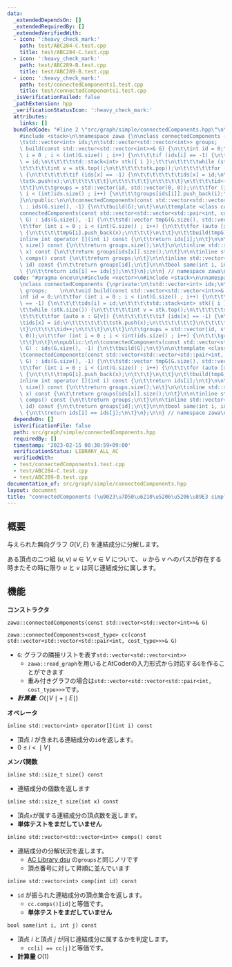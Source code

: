 ```yaml
---
data:
  _extendedDependsOn: []
  _extendedRequiredBy: []
  _extendedVerifiedWith:
  - icon: ':heavy_check_mark:'
    path: test/ABC284-C.test.cpp
    title: test/ABC284-C.test.cpp
  - icon: ':heavy_check_mark:'
    path: test/ABC289-B.test.cpp
    title: test/ABC289-B.test.cpp
  - icon: ':heavy_check_mark:'
    path: test/connectedComponents1.test.cpp
    title: test/connectedComponents1.test.cpp
  _isVerificationFailed: false
  _pathExtension: hpp
  _verificationStatusIcon: ':heavy_check_mark:'
  attributes:
    links: []
  bundledCode: "#line 2 \"src/graph/simple/connectedComponents.hpp\"\n\n#include <vector>\n\
    #include <stack>\n\nnamespace zawa {\n\nclass connectedComponents {\nprivate:\n\
    \tstd::vector<int> ids;\n\tstd::vector<std::vector<int>> groups;    \n\n\tvoid\
    \ build(const std::vector<std::vector<int>>& G) {\n\t\tint id = 0;\n\t\tfor (int\
    \ i = 0 ; i < (int)G.size() ; i++) {\n\t\t\tif (ids[i] == -1) {\n\t\t\t\tids[i]\
    \ = id;\n\t\t\t\tstd::stack<int> stk({ i });\t\t\n\t\t\t\twhile (stk.size()) {\n\
    \t\t\t\t\tint v = stk.top();\n\t\t\t\t\tstk.pop();\n\t\t\t\t\tfor (auto x : G[v])\
    \ {\n\t\t\t\t\t\tif (ids[x] == -1) {\n\t\t\t\t\t\t\tids[x] = id;\n\t\t\t\t\t\t\
    \tstk.push(x);\n\t\t\t\t\t\t}\n\t\t\t\t\t}\n\t\t\t\t}\n\t\t\t\tid++;\n\t\t\t}\n\
    \t\t}\n\t\tgroups = std::vector(id, std::vector(0, 0));\n\t\tfor (int i = 0 ;\
    \ i < (int)ids.size() ; i++) {\n\t\t\tgroups[ids[i]].push_back(i);\n\t\t}\n\t\
    }\n\npublic:\n\n\tconnectedComponents(const std::vector<std::vector<int>>& G)\
    \ : ids(G.size(), -1) {\n\t\tbuild(G);\n\t}\n\n\ttemplate <class cost_type>\n\t\
    connectedComponents(const std::vector<std::vector<std::pair<int, cost_type>>>&\
    \ G) : ids(G.size(), -1) {\n\t\tstd::vector tmpG(G.size(), std::vector(0, 0));\n\
    \t\tfor (int i = 0 ; i < (int)G.size() ; i++) {\n\t\t\tfor (auto [x, _] : G[i])\
    \ {\n\t\t\t\ttmpG[i].push_back(x);\n\t\t\t}\n\t\t}\n\t\tbuild(tmpG);\n\t}\n\n\t\
    inline int operator [](int i) const {\n\t\treturn ids[i];\n\t}\n\n\tinline std::size_t\
    \ size() const {\n\t\treturn groups.size();\n\t}\n\n\tinline std::size_t size(int\
    \ x) const {\n\t\treturn groups[ids[x]].size();\n\t}\n\n\tinline std::vector<std::vector<int>>\
    \ comps() const {\n\t\treturn groups;\n\t}\n\n\tinline std::vector<int> comp(int\
    \ id) const {\n\t\treturn groups[id];\n\t}\n\n\tbool same(int i, int j) const\
    \ {\n\t\treturn ids[i] == ids[j];\n\t}\n};\n\n} // namespace zawa\n"
  code: "#pragma once\n\n#include <vector>\n#include <stack>\n\nnamespace zawa {\n\
    \nclass connectedComponents {\nprivate:\n\tstd::vector<int> ids;\n\tstd::vector<std::vector<int>>\
    \ groups;    \n\n\tvoid build(const std::vector<std::vector<int>>& G) {\n\t\t\
    int id = 0;\n\t\tfor (int i = 0 ; i < (int)G.size() ; i++) {\n\t\t\tif (ids[i]\
    \ == -1) {\n\t\t\t\tids[i] = id;\n\t\t\t\tstd::stack<int> stk({ i });\t\t\n\t\t\
    \t\twhile (stk.size()) {\n\t\t\t\t\tint v = stk.top();\n\t\t\t\t\tstk.pop();\n\
    \t\t\t\t\tfor (auto x : G[v]) {\n\t\t\t\t\t\tif (ids[x] == -1) {\n\t\t\t\t\t\t\
    \tids[x] = id;\n\t\t\t\t\t\t\tstk.push(x);\n\t\t\t\t\t\t}\n\t\t\t\t\t}\n\t\t\t\
    \t}\n\t\t\t\tid++;\n\t\t\t}\n\t\t}\n\t\tgroups = std::vector(id, std::vector(0,\
    \ 0));\n\t\tfor (int i = 0 ; i < (int)ids.size() ; i++) {\n\t\t\tgroups[ids[i]].push_back(i);\n\
    \t\t}\n\t}\n\npublic:\n\n\tconnectedComponents(const std::vector<std::vector<int>>&\
    \ G) : ids(G.size(), -1) {\n\t\tbuild(G);\n\t}\n\n\ttemplate <class cost_type>\n\
    \tconnectedComponents(const std::vector<std::vector<std::pair<int, cost_type>>>&\
    \ G) : ids(G.size(), -1) {\n\t\tstd::vector tmpG(G.size(), std::vector(0, 0));\n\
    \t\tfor (int i = 0 ; i < (int)G.size() ; i++) {\n\t\t\tfor (auto [x, _] : G[i])\
    \ {\n\t\t\t\ttmpG[i].push_back(x);\n\t\t\t}\n\t\t}\n\t\tbuild(tmpG);\n\t}\n\n\t\
    inline int operator [](int i) const {\n\t\treturn ids[i];\n\t}\n\n\tinline std::size_t\
    \ size() const {\n\t\treturn groups.size();\n\t}\n\n\tinline std::size_t size(int\
    \ x) const {\n\t\treturn groups[ids[x]].size();\n\t}\n\n\tinline std::vector<std::vector<int>>\
    \ comps() const {\n\t\treturn groups;\n\t}\n\n\tinline std::vector<int> comp(int\
    \ id) const {\n\t\treturn groups[id];\n\t}\n\n\tbool same(int i, int j) const\
    \ {\n\t\treturn ids[i] == ids[j];\n\t}\n};\n\n} // namespace zawa\n"
  dependsOn: []
  isVerificationFile: false
  path: src/graph/simple/connectedComponents.hpp
  requiredBy: []
  timestamp: '2023-02-15 00:30:59+09:00'
  verificationStatus: LIBRARY_ALL_AC
  verifiedWith:
  - test/connectedComponents1.test.cpp
  - test/ABC284-C.test.cpp
  - test/ABC289-B.test.cpp
documentation_of: src/graph/simple/connectedComponents.hpp
layout: document
title: "connectedComponents (\u9023\u7D50\u6210\u5206\u5206\u89E3 simple ver)"
---
```


## 概要

与えられた無向グラフ $G(V, E)$ を連結成分に分解します。

ある頂点の二つ組 $(u, v)$ $u \in V, v \in V$ について、 $u$ から $v$ へのパスが存在する時またその時に限り $u$ と $v$ は同じ連結成分に属します。

## 機能

**コンストラクタ**

`zawa::connectedComponents(const std::vector<std::vector<int>>& G)`

`zawa::connectedComponents<cost_type> cc(const std::vector<std::vector<std::pair<int, cost_type>>>& G)`
- `G`: グラフの隣接リストを表す`std::vector<std::vector<int>>`
	- `zawa::read_graph`を用いるとAtCoderの入力形式から対応する`G`を作ることができます
	- 重み付きグラフの場合は`std::vector<std::vector<std::pair<int, cost_type>>>`です。
- ***計算量***: $O(\mid V\mid + \mid E\mid)$

**オペレータ**

 `inline std::vector<int> operator[](int i) const`
 - 頂点 $i$ が含まれる連結成分の`id`を返します。
 - $0\ \le\ i\ <\ \mid V\mid$

**メンバ関数**

`inline std::size_t size() const`
- 連結成分の個数を返します

`inline std::size_t size(int x) const`
- 頂点`x`が属する連結成分の頂点数を返します。
- **単体テストをまだしていません**
	
`inline std::vector<std::vector<int>> comps() const`
- 連結成分の分解状況を返します。
	- [AC Library dsu](https://atcoder.github.io/ac-library/production/document_ja/dsu.html) の`groups`と同じノリです
	- 頂点番号に対して昇順に並んでいます

`inline std::vector<int> comp(int id) const`
- `id` が振られた連結成分の頂点集合を返します。
	- `cc.comps()[id]`と等価です。
	- **単体テストをまだしていません**

`bool same(int i, int j) const`
- 頂点 $i$ と頂点 $j$ が同じ連結成分に属するかを判定します。
	- `cc[i] == cc[j]`と等価です。
- **計算量** $O(1)$
